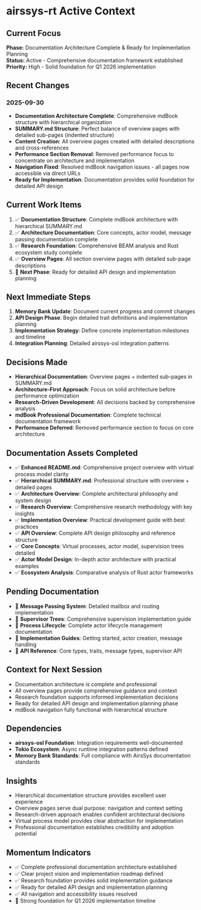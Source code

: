 # airssys-rt Active Context

## Current Focus
**Phase:** Documentation Architecture Complete & Ready for Implementation Planning  
**Status:** Active - Comprehensive documentation framework established  
**Priority:** High - Solid foundation for Q1 2026 implementation

## Recent Changes
### 2025-09-30
- **Documentation Architecture Complete**: Comprehensive mdBook structure with hierarchical organization
- **SUMMARY.md Structure**: Perfect balance of overview pages with detailed sub-pages (indented structure)
- **Content Creation**: All overview pages created with detailed descriptions and cross-references
- **Performance Section Removal**: Removed performance focus to concentrate on architecture and implementation
- **Navigation Fixed**: Resolved mdBook navigation issues - all pages now accessible via direct URLs
- **Ready for Implementation**: Documentation provides solid foundation for detailed API design

## Current Work Items
1. ✅ **Documentation Structure**: Complete mdBook architecture with hierarchical SUMMARY.md
2. ✅ **Architecture Documentation**: Core concepts, actor model, message passing documentation complete
3. ✅ **Research Foundation**: Comprehensive BEAM analysis and Rust ecosystem study complete
4. ✅ **Overview Pages**: All section overview pages with detailed sub-page descriptions
5. 🔄 **Next Phase**: Ready for detailed API design and implementation planning

## Next Immediate Steps
1. **Memory Bank Update**: Document current progress and commit changes
2. **API Design Phase**: Begin detailed trait definitions and implementation planning
3. **Implementation Strategy**: Define concrete implementation milestones and timeline
4. **Integration Planning**: Detailed airssys-osl integration patterns

## Decisions Made
- **Hierarchical Documentation**: Overview pages + indented sub-pages in SUMMARY.md
- **Architecture-First Approach**: Focus on solid architecture before performance optimization
- **Research-Driven Development**: All decisions backed by comprehensive analysis
- **mdBook Professional Documentation**: Complete technical documentation framework
- **Performance Deferred**: Removed performance section to focus on core architecture

## Documentation Assets Completed
- ✅ **Enhanced README.md**: Comprehensive project overview with virtual process model clarity
- ✅ **Hierarchical SUMMARY.md**: Professional structure with overview + detailed pages
- ✅ **Architecture Overview**: Complete architectural philosophy and system design
- ✅ **Research Overview**: Comprehensive research methodology with key insights
- ✅ **Implementation Overview**: Practical development guide with best practices
- ✅ **API Overview**: Complete API design philosophy and reference structure
- ✅ **Core Concepts**: Virtual processes, actor model, supervision trees detailed
- ✅ **Actor Model Design**: In-depth actor architecture with practical examples
- ✅ **Ecosystem Analysis**: Comparative analysis of Rust actor frameworks

## Pending Documentation
- 🔄 **Message Passing System**: Detailed mailbox and routing implementation
- 🔄 **Supervisor Trees**: Comprehensive supervision implementation guide
- 🔄 **Process Lifecycle**: Complete actor lifecycle management documentation
- 🔄 **Implementation Guides**: Getting started, actor creation, message handling
- 🔄 **API Reference**: Core types, traits, message types, supervisor API

## Context for Next Session
- Documentation architecture is complete and professional
- All overview pages provide comprehensive guidance and context
- Research foundation supports informed implementation decisions
- Ready for detailed API design and implementation planning phase
- mdBook navigation fully functional with hierarchical structure

## Dependencies
- **airssys-osl Foundation**: Integration requirements well-documented
- **Tokio Ecosystem**: Async runtime integration patterns defined
- **Memory Bank Standards**: Full compliance with AirsSys documentation standards

## Insights
- Hierarchical documentation structure provides excellent user experience
- Overview pages serve dual purpose: navigation and context setting
- Research-driven approach enables confident architectural decisions
- Virtual process model provides clear abstraction for implementation
- Professional documentation establishes credibility and adoption potential

## Momentum Indicators
- ✅ Complete professional documentation architecture established
- ✅ Clear project vision and implementation roadmap defined
- ✅ Research foundation provides solid implementation guidance
- ✅ Ready for detailed API design and implementation planning
- ✅ All navigation and accessibility issues resolved
- 🔄 Strong foundation for Q1 2026 implementation timeline